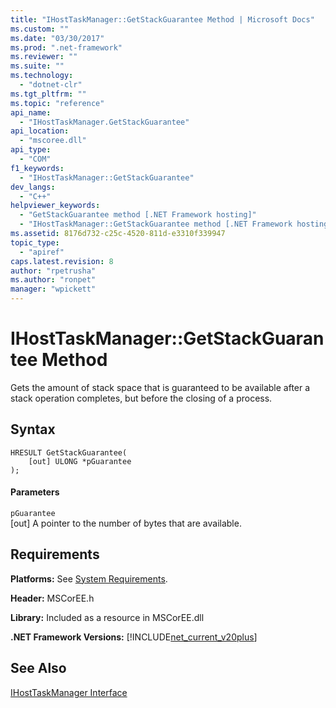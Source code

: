 ```yaml
---
title: "IHostTaskManager::GetStackGuarantee Method | Microsoft Docs"
ms.custom: ""
ms.date: "03/30/2017"
ms.prod: ".net-framework"
ms.reviewer: ""
ms.suite: ""
ms.technology: 
  - "dotnet-clr"
ms.tgt_pltfrm: ""
ms.topic: "reference"
api_name: 
  - "IHostTaskManager.GetStackGuarantee"
api_location: 
  - "mscoree.dll"
api_type: 
  - "COM"
f1_keywords: 
  - "IHostTaskManager::GetStackGuarantee"
dev_langs: 
  - "C++"
helpviewer_keywords: 
  - "GetStackGuarantee method [.NET Framework hosting]"
  - "IHostTaskManager::GetStackGuarantee method [.NET Framework hosting]"
ms.assetid: 8176d732-c25c-4520-811d-e3310f339947
topic_type: 
  - "apiref"
caps.latest.revision: 8
author: "rpetrusha"
ms.author: "ronpet"
manager: "wpickett"
---
```

# IHostTaskManager::GetStackGuarantee Method
Gets the amount of stack space that is guaranteed to be available after a stack operation completes, but before the closing of a process.  
  
## Syntax  
  
```  
HRESULT GetStackGuarantee(  
    [out] ULONG *pGuarantee  
);  
```  
  
#### Parameters  
 `pGuarantee`  
 [out] A pointer to the number of bytes that are available.  
  
## Requirements  
 **Platforms:** See [System Requirements](../../../../docs/framework/get-started/system-requirements.md).  
  
 **Header:** MSCorEE.h  
  
 **Library:** Included as a resource in MSCorEE.dll  
  
 **.NET Framework Versions:** [!INCLUDE[net_current_v20plus](../../../../includes/net-current-v20plus-md.md)]  
  
## See Also  
 [IHostTaskManager Interface](../../../../docs/framework/unmanaged-api/hosting/ihosttaskmanager-interface.md)